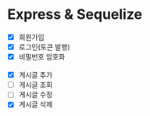 # Express & Sequelize
- [x] 회원가입
- [x] 로그인(토큰 발행)
- [x] 비밀번호 암호화<br><br>
- [x] 게시글 추가
- [ ] 게시글 조회
- [ ] 게시글 수정
- [x] 게시글 삭제
